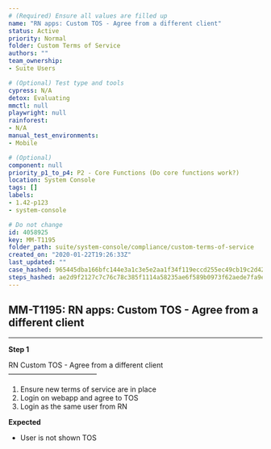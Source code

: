 ```yaml
---
# (Required) Ensure all values are filled up
name: "RN apps: Custom TOS - Agree from a different client"
status: Active
priority: Normal
folder: Custom Terms of Service
authors: ""
team_ownership: 
- Suite Users

# (Optional) Test type and tools
cypress: N/A
detox: Evaluating
mmctl: null
playwright: null
rainforest: 
- N/A
manual_test_environments: 
- Mobile

# (Optional)
component: null
priority_p1_to_p4: P2 - Core Functions (Do core functions work?)
location: System Console
tags: []
labels: 
- 1.42-p123
- system-console

# Do not change
id: 4058925
key: MM-T1195
folder_path: suite/system-console/compliance/custom-terms-of-service
created_on: "2020-01-22T19:26:33Z"
last_updated: ""
case_hashed: 965445dba166bfc144e3a1c3e5e2aa1f34f119eccd255ec49cb19c2d42536abba9bd0b4454c202ae2259c4b1ad06aacf
steps_hashed: ae2d9f2127c7c76c78c385f1114a58235ae6f589b0973f62aede7fa9e083622b50a7572917dcb54d9fe2d8cea0e372bb
---
```


## MM-T1195: RN apps: Custom TOS - Agree from a different client

---

**Step 1**

RN Custom TOS - Agree from a different client\
–––––––––––––––––––––––––

1. Ensure new terms of service are in place
2. Login on webapp and agree to TOS
3. Login as the same user from RN

**Expected**

- User is not shown TOS
